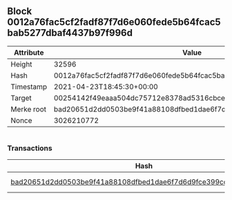 ## Block 0012a76fac5cf2fadf87f7d6e060fede5b64fcac5bab5277dbaf4437b97f996d

Attribute | Value
--- | ---
Height | 32596
Hash | 0012a76fac5cf2fadf87f7d6e060fede5b64fcac5bab5277dbaf4437b97f996d
Timestamp | 2021-04-23T18:45:30+00:00
Target | 00254142f49eaaa504dc75712e8378ad5316cbcead634704b3734b6271167cc4
Merke root | bad20651d2dd0503be9f41a88108dfbed1dae6f7d6d9fce399cdf03d9327d65f
Nonce | 3026210772

```

```

### Transactions

Hash | Amount
--- | ---
[bad20651d2dd0503be9f41a88108dfbed1dae6f7d6d9fce399cdf03d9327d65f](bad20651d2dd0503be9f41a88108dfbed1dae6f7d6d9fce399cdf03d9327d65f.md) | 10.00000000 SKEPTI 
